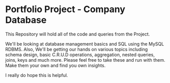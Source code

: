 # Portfolio Project - Company Database

This Repository will hold all of the code and queries from the Project.

We'll be looking at database management basics and SQL using the MySQL RDBMS. Also, We'll be getting our hands on various topics including schema design, basic C.R.U.D operations, aggregation, nested queries, joins, keys and much more.
Please feel free to take these and run with them. Make them your own and find you own insights.

I really do hope this is helpful.
